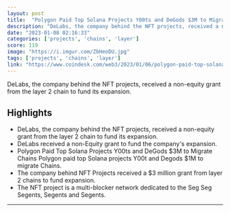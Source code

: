 ```yaml
---
layout: post
title:  "Polygon Paid Top Solana Projects Y00ts and DeGods $3M to Migrate Chains"
description: "DeLabs, the company behind the NFT projects, received a non-equity grant from the layer 2 chain to fund its expansion."
date: "2023-01-08 02:16:33"
categories: ['projects', 'chains', 'layer']
score: 119
image: "https://i.imgur.com/ZbHeoDU.jpg"
tags: ['projects', 'chains', 'layer']
link: "https://www.coindesk.com/web3/2023/01/06/polygon-paid-top-solana-projects-y00ts-and-degods-3m-to-migrate-chains/?outputType=amp"
---
```


DeLabs, the company behind the NFT projects, received a non-equity grant from the layer 2 chain to fund its expansion.

## Highlights

- DeLabs, the company behind the NFT projects, received a non-equity grant from the layer 2 chain to fund its expansion.
- DeLabs received a  non-Equity grant  to fund the company's expansion.
- Polygon Paid Top Solana Projects Y00ts and DeGods $3M to Migrate Chains Polygon paid top Solana projects Y00t and Degods $1M to migrate Chains.
- The company behind NFT Projects received a $3 million grant from layer 2 chains to fund expansion.
- The NFT project is a multi-blocker network dedicated to the Seg Seg Segents, Segents and Segents.

---
